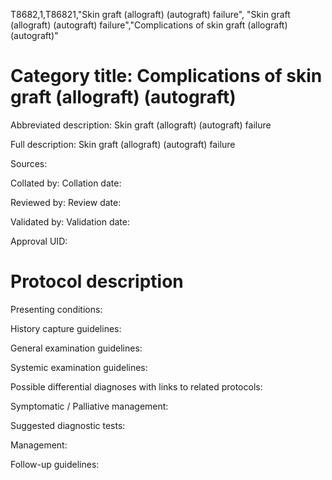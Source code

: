 T8682,1,T86821,"Skin graft (allograft) (autograft) failure", "Skin graft (allograft) (autograft) failure","Complications of skin graft (allograft) (autograft)"
# Category title: Complications of skin graft (allograft) (autograft)

Abbreviated description: Skin graft (allograft) (autograft) failure

Full description: Skin graft (allograft) (autograft) failure

Sources:

Collated by:
Collation date:

Reviewed by:
Review date:

Validated by:
Validation date:

Approval UID:

# Protocol description

Presenting conditions:

History capture guidelines:

General examination guidelines:

Systemic examination guidelines:

Possible differential diagnoses with links to related protocols:

Symptomatic / Palliative management:

Suggested diagnostic tests:

Management:

Follow-up guidelines:
